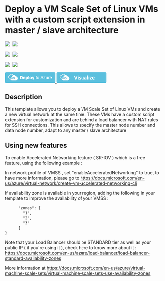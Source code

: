 # Deploy a VM Scale Set of Linux VMs with a custom script extension in master / slave architecture

<IMG SRC="https://azurequickstartsservice.blob.core.windows.net/badges/201-vmss-master-slave-customscript/PublicLastTestDate.svg" />&nbsp;
<IMG SRC="https://azurequickstartsservice.blob.core.windows.net/badges/201-vmss-master-slave-customscript/PublicDeployment.svg" />&nbsp;

<IMG SRC="https://azurequickstartsservice.blob.core.windows.net/badges/201-vmss-master-slave-customscript/FairfaxLastTestDate.svg" />&nbsp;
<IMG SRC="https://azurequickstartsservice.blob.core.windows.net/badges/201-vmss-master-slave-customscript/FairfaxDeployment.svg" />&nbsp;

<IMG SRC="https://azurequickstartsservice.blob.core.windows.net/badges/201-vmss-master-slave-customscript/BestPracticeResult.svg" />&nbsp;
<IMG SRC="https://azurequickstartsservice.blob.core.windows.net/badges/201-vmss-master-slave-customscript/CredScanResult.svg" />&nbsp;

<a href="https://portal.azure.com/#create/Microsoft.Template/uri/https://github.com/Azure/azure-quickstart-templates/tree/master/201-vmss-master-slave-customscript/azuredeploy.json" target="_blank">
<img src="https://raw.githubusercontent.com/Azure/azure-quickstart-templates/master/1-CONTRIBUTION-GUIDE/images/deploytoazure.png"/>
</a>
<a href="http://armviz.io/#/?load=https://github.com/Azure/azure-quickstart-templates/tree/master/201-vmss-master-slave-customscript/azuredeploy.json" target="_blank">
<img src="https://raw.githubusercontent.com/Azure/azure-quickstart-templates/master/1-CONTRIBUTION-GUIDE/images/visualizebutton.png"/>
</a>

## Description
This template allows you to deploy a VM Scale Set of Linux VMs and create a new virtual network at the same time. These VMs have a custom script extension for customization and are behind a load balancer with NAT rules for SSH connections. This allows to specify the master node number and data node number, adapt to any master / slave architecture

## Using new features 

To enable Accelerated Networking feature ( SR-IOV ) which is a free feature, using the following example : 

In network profile of VMSS , set "enableAcceleratedNetworking" to true, to have more information, please go to https://docs.microsoft.com/en-us/azure/virtual-network/create-vm-accelerated-networking-cli

If availability zone is available in your region,  adding the following in your template to improve the availability of your VMSS :
```
      "zones": [
        "1",
        "2",
        "3"
      ]
}

```

Note that your Load Balancer should be STANDARD tier as well as your public IP ( if you're using it ), check here to know more about it : https://docs.microsoft.com/en-us/azure/load-balancer/load-balancer-standard-availability-zones

More information at https://docs.microsoft.com/en-us/azure/virtual-machine-scale-sets/virtual-machine-scale-sets-use-availability-zones


